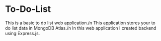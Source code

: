 # To-Do-List
This is a basic to do list web application./n
This application stores your to do list data in MongoDB Atlas./n
In this web application I created backend using Express.js. 
